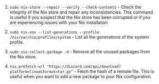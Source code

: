 1. `sudo nix-store --repair --verify --check-contents` - Check the integrity of the Nix store and repair any inconsistencies. This command is useful if you suspect that the Nix store has been corrupted or if you are experiencing issues with your Nix installation

2. `sudo nix-env --list-generations --profile /nix/var/nix/profiles/system` - List all the generations of the system profile.

3. `sudo nix-collect-garbage -d` - Remove all the unused packages from the Nix store.

4. `nix-prefetch-url "https://discord.com/api/download?platform=linux&format=tar.gz"` - Fetch the hash of a remote file. This is useful when you want to add a new package to your Nix configuration.
